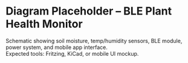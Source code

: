 # Diagram Placeholder – BLE Plant Health Monitor

Schematic showing soil moisture, temp/humidity sensors, BLE module, power system, and mobile app interface.  
Expected tools: Fritzing, KiCad, or mobile UI mockup.
